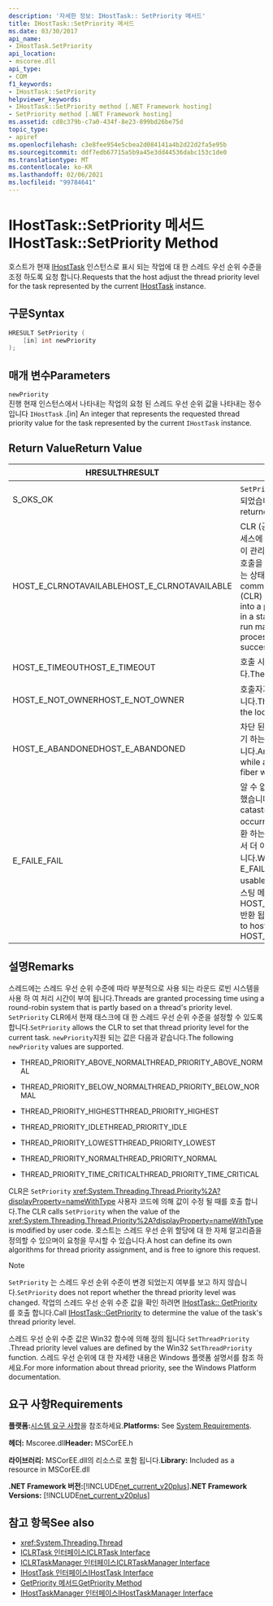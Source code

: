```yaml
---
description: '자세한 정보: IHostTask:: SetPriority 메서드'
title: IHostTask::SetPriority 메서드
ms.date: 03/30/2017
api_name:
- IHostTask.SetPriority
api_location:
- mscoree.dll
api_type:
- COM
f1_keywords:
- IHostTask::SetPriority
helpviewer_keywords:
- IHostTask::SetPriority method [.NET Framework hosting]
- SetPriority method [.NET Framework hosting]
ms.assetid: cd8c379b-c7a0-434f-8e23-899bd26be75d
topic_type:
- apiref
ms.openlocfilehash: c3e8fee954e5cbea2d084141a4b2d22d2fa5e95b
ms.sourcegitcommit: ddf7edb67715a5b9a45e3dd44536dabc153c1de0
ms.translationtype: MT
ms.contentlocale: ko-KR
ms.lasthandoff: 02/06/2021
ms.locfileid: "99784641"
---
```

# <a name="ihosttasksetpriority-method"></a><span data-ttu-id="16329-103">IHostTask::SetPriority 메서드</span><span class="sxs-lookup"><span data-stu-id="16329-103">IHostTask::SetPriority Method</span></span>

<span data-ttu-id="16329-104">호스트가 현재 [IHostTask](ihosttask-interface.md) 인스턴스로 표시 되는 작업에 대 한 스레드 우선 순위 수준을 조정 하도록 요청 합니다.</span><span class="sxs-lookup"><span data-stu-id="16329-104">Requests that the host adjust the thread priority level for the task represented by the current [IHostTask](ihosttask-interface.md) instance.</span></span>  
  
## <a name="syntax"></a><span data-ttu-id="16329-105">구문</span><span class="sxs-lookup"><span data-stu-id="16329-105">Syntax</span></span>  
  
```cpp  
HRESULT SetPriority (  
    [in] int newPriority  
);  
```  
  
## <a name="parameters"></a><span data-ttu-id="16329-106">매개 변수</span><span class="sxs-lookup"><span data-stu-id="16329-106">Parameters</span></span>  

 `newPriority`  
 <span data-ttu-id="16329-107">진행 현재 인스턴스에서 나타내는 작업의 요청 된 스레드 우선 순위 값을 나타내는 정수입니다 `IHostTask` .</span><span class="sxs-lookup"><span data-stu-id="16329-107">[in] An integer that represents the requested thread priority value for the task represented by the current `IHostTask` instance.</span></span>  
  
## <a name="return-value"></a><span data-ttu-id="16329-108">Return Value</span><span class="sxs-lookup"><span data-stu-id="16329-108">Return Value</span></span>  
  
|<span data-ttu-id="16329-109">HRESULT</span><span class="sxs-lookup"><span data-stu-id="16329-109">HRESULT</span></span>|<span data-ttu-id="16329-110">설명</span><span class="sxs-lookup"><span data-stu-id="16329-110">Description</span></span>|  
|-------------|-----------------|  
|<span data-ttu-id="16329-111">S_OK</span><span class="sxs-lookup"><span data-stu-id="16329-111">S_OK</span></span>|<span data-ttu-id="16329-112">`SetPriority` 성공적으로 반환 되었습니다.</span><span class="sxs-lookup"><span data-stu-id="16329-112">`SetPriority` returned successfully.</span></span>|  
|<span data-ttu-id="16329-113">HOST_E_CLRNOTAVAILABLE</span><span class="sxs-lookup"><span data-stu-id="16329-113">HOST_E_CLRNOTAVAILABLE</span></span>|<span data-ttu-id="16329-114">CLR (공용 언어 런타임)이 프로세스에 로드 되지 않았거나 CLR이 관리 코드를 실행할 수 없거나 호출을 성공적으로 처리할 수 없는 상태에 있습니다.</span><span class="sxs-lookup"><span data-stu-id="16329-114">The common language runtime (CLR) has not been loaded into a process, or the CLR is in a state in which it cannot run managed code or process the call successfully.</span></span>|  
|<span data-ttu-id="16329-115">HOST_E_TIMEOUT</span><span class="sxs-lookup"><span data-stu-id="16329-115">HOST_E_TIMEOUT</span></span>|<span data-ttu-id="16329-116">호출 시간이 초과 되었습니다.</span><span class="sxs-lookup"><span data-stu-id="16329-116">The call timed out.</span></span>|  
|<span data-ttu-id="16329-117">HOST_E_NOT_OWNER</span><span class="sxs-lookup"><span data-stu-id="16329-117">HOST_E_NOT_OWNER</span></span>|<span data-ttu-id="16329-118">호출자가 잠금을 소유 하지 않습니다.</span><span class="sxs-lookup"><span data-stu-id="16329-118">The caller does not own the lock.</span></span>|  
|<span data-ttu-id="16329-119">HOST_E_ABANDONED</span><span class="sxs-lookup"><span data-stu-id="16329-119">HOST_E_ABANDONED</span></span>|<span data-ttu-id="16329-120">차단 된 스레드나 파이버에서 대기 하는 동안 이벤트를 취소 했습니다.</span><span class="sxs-lookup"><span data-stu-id="16329-120">An event was canceled while a blocked thread or fiber was waiting on it.</span></span>|  
|<span data-ttu-id="16329-121">E_FAIL</span><span class="sxs-lookup"><span data-stu-id="16329-121">E_FAIL</span></span>|<span data-ttu-id="16329-122">알 수 없는 치명적인 오류가 발생 했습니다.</span><span class="sxs-lookup"><span data-stu-id="16329-122">An unknown catastrophic failure occurred.</span></span> <span data-ttu-id="16329-123">메서드가 E_FAIL 반환 하는 경우 해당 프로세스 내에서 더 이상 CLR을 사용할 수 없습니다.</span><span class="sxs-lookup"><span data-stu-id="16329-123">When a method returns E_FAIL, the CLR is no longer usable within the process.</span></span> <span data-ttu-id="16329-124">호스팅 메서드를 이후에 호출 하면 HOST_E_CLRNOTAVAILABLE 반환 됩니다.</span><span class="sxs-lookup"><span data-stu-id="16329-124">Subsequent calls to hosting methods return HOST_E_CLRNOTAVAILABLE.</span></span>|  
  
## <a name="remarks"></a><span data-ttu-id="16329-125">설명</span><span class="sxs-lookup"><span data-stu-id="16329-125">Remarks</span></span>  

 <span data-ttu-id="16329-126">스레드에는 스레드 우선 순위 수준에 따라 부분적으로 사용 되는 라운드 로빈 시스템을 사용 하 여 처리 시간이 부여 됩니다.</span><span class="sxs-lookup"><span data-stu-id="16329-126">Threads are granted processing time using a round-robin system that is partly based on a thread's priority level.</span></span> <span data-ttu-id="16329-127">`SetPriority` CLR에서 현재 태스크에 대 한 스레드 우선 순위 수준을 설정할 수 있도록 합니다.</span><span class="sxs-lookup"><span data-stu-id="16329-127">`SetPriority` allows the CLR to set that thread priority level for the current task.</span></span> <span data-ttu-id="16329-128">`newPriority`지원 되는 값은 다음과 같습니다.</span><span class="sxs-lookup"><span data-stu-id="16329-128">The following `newPriority` values are supported.</span></span>  
  
- <span data-ttu-id="16329-129">THREAD_PRIORITY_ABOVE_NORMAL</span><span class="sxs-lookup"><span data-stu-id="16329-129">THREAD_PRIORITY_ABOVE_NORMAL</span></span>  
  
- <span data-ttu-id="16329-130">THREAD_PRIORITY_BELOW_NORMAL</span><span class="sxs-lookup"><span data-stu-id="16329-130">THREAD_PRIORITY_BELOW_NORMAL</span></span>  
  
- <span data-ttu-id="16329-131">THREAD_PRIORITY_HIGHEST</span><span class="sxs-lookup"><span data-stu-id="16329-131">THREAD_PRIORITY_HIGHEST</span></span>  
  
- <span data-ttu-id="16329-132">THREAD_PRIORITY_IDLE</span><span class="sxs-lookup"><span data-stu-id="16329-132">THREAD_PRIORITY_IDLE</span></span>  
  
- <span data-ttu-id="16329-133">THREAD_PRIORITY_LOWEST</span><span class="sxs-lookup"><span data-stu-id="16329-133">THREAD_PRIORITY_LOWEST</span></span>  
  
- <span data-ttu-id="16329-134">THREAD_PRIORITY_NORMAL</span><span class="sxs-lookup"><span data-stu-id="16329-134">THREAD_PRIORITY_NORMAL</span></span>  
  
- <span data-ttu-id="16329-135">THREAD_PRIORITY_TIME_CRITICAL</span><span class="sxs-lookup"><span data-stu-id="16329-135">THREAD_PRIORITY_TIME_CRITICAL</span></span>  
  
 <span data-ttu-id="16329-136">CLR은 `SetPriority` <xref:System.Threading.Thread.Priority%2A?displayProperty=nameWithType> 사용자 코드에 의해 값이 수정 될 때를 호출 합니다.</span><span class="sxs-lookup"><span data-stu-id="16329-136">The CLR calls `SetPriority` when the value of the <xref:System.Threading.Thread.Priority%2A?displayProperty=nameWithType> is modified by user code.</span></span> <span data-ttu-id="16329-137">호스트는 스레드 우선 순위 할당에 대 한 자체 알고리즘을 정의할 수 있으며이 요청을 무시할 수 있습니다.</span><span class="sxs-lookup"><span data-stu-id="16329-137">A host can define its own algorithms for thread priority assignment, and is free to ignore this request.</span></span>  
  
> [!NOTE]
> <span data-ttu-id="16329-138">`SetPriority` 는 스레드 우선 순위 수준이 변경 되었는지 여부를 보고 하지 않습니다.</span><span class="sxs-lookup"><span data-stu-id="16329-138">`SetPriority` does not report whether the thread priority level was changed.</span></span> <span data-ttu-id="16329-139">작업의 스레드 우선 순위 수준 값을 확인 하려면 [IHostTask:: GetPriority](ihosttask-getpriority-method.md) 를 호출 합니다.</span><span class="sxs-lookup"><span data-stu-id="16329-139">Call [IHostTask::GetPriority](ihosttask-getpriority-method.md) to determine the value of the task's thread priority level.</span></span>  
  
 <span data-ttu-id="16329-140">스레드 우선 순위 수준 값은 Win32 함수에 의해 정의 됩니다 `SetThreadPriority` .</span><span class="sxs-lookup"><span data-stu-id="16329-140">Thread priority level values are defined by the Win32 `SetThreadPriority` function.</span></span> <span data-ttu-id="16329-141">스레드 우선 순위에 대 한 자세한 내용은 Windows 플랫폼 설명서를 참조 하세요.</span><span class="sxs-lookup"><span data-stu-id="16329-141">For more information about thread priority, see the Windows Platform documentation.</span></span>  
  
## <a name="requirements"></a><span data-ttu-id="16329-142">요구 사항</span><span class="sxs-lookup"><span data-stu-id="16329-142">Requirements</span></span>  

 <span data-ttu-id="16329-143">**플랫폼:**[시스템 요구 사항](../../get-started/system-requirements.md)을 참조하세요.</span><span class="sxs-lookup"><span data-stu-id="16329-143">**Platforms:** See [System Requirements](../../get-started/system-requirements.md).</span></span>  
  
 <span data-ttu-id="16329-144">**헤더:** Mscoree.dll</span><span class="sxs-lookup"><span data-stu-id="16329-144">**Header:** MSCorEE.h</span></span>  
  
 <span data-ttu-id="16329-145">**라이브러리:** MSCorEE.dll의 리소스로 포함 됩니다.</span><span class="sxs-lookup"><span data-stu-id="16329-145">**Library:** Included as a resource in MSCorEE.dll</span></span>  
  
 <span data-ttu-id="16329-146">**.NET Framework 버전:**[!INCLUDE[net_current_v20plus](../../../../includes/net-current-v20plus-md.md)]</span><span class="sxs-lookup"><span data-stu-id="16329-146">**.NET Framework Versions:** [!INCLUDE[net_current_v20plus](../../../../includes/net-current-v20plus-md.md)]</span></span>  
  
## <a name="see-also"></a><span data-ttu-id="16329-147">참고 항목</span><span class="sxs-lookup"><span data-stu-id="16329-147">See also</span></span>

- <xref:System.Threading.Thread>
- [<span data-ttu-id="16329-148">ICLRTask 인터페이스</span><span class="sxs-lookup"><span data-stu-id="16329-148">ICLRTask Interface</span></span>](iclrtask-interface.md)
- [<span data-ttu-id="16329-149">ICLRTaskManager 인터페이스</span><span class="sxs-lookup"><span data-stu-id="16329-149">ICLRTaskManager Interface</span></span>](iclrtaskmanager-interface.md)
- [<span data-ttu-id="16329-150">IHostTask 인터페이스</span><span class="sxs-lookup"><span data-stu-id="16329-150">IHostTask Interface</span></span>](ihosttask-interface.md)
- [<span data-ttu-id="16329-151">GetPriority 메서드</span><span class="sxs-lookup"><span data-stu-id="16329-151">GetPriority Method</span></span>](ihosttask-getpriority-method.md)
- [<span data-ttu-id="16329-152">IHostTaskManager 인터페이스</span><span class="sxs-lookup"><span data-stu-id="16329-152">IHostTaskManager Interface</span></span>](ihosttaskmanager-interface.md)
